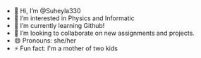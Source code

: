 - 👋 Hi, I’m @Suheyla330
- 👀 I’m interested in Physics and Informatic
- 🌱 I’m currently learning Github!
- 💞️ I’m looking to collaborate on new assignments and projects.
- 😄 Pronouns: she/her
- ⚡ Fun fact: I'm a mother of two kids
